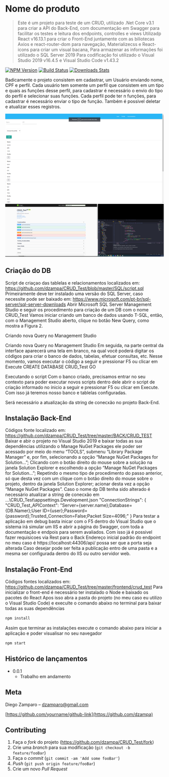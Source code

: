 # Nome do produto
> Este é um projeto para teste de um CRUD, 
>utilizado .Net Core v3.1 para criar a API do Back-End, com documentação em Swagger para facilitar os testes e leitura dos endpoints, controlles e views
>Utilizadp React v16.13.1 para criar o Front-End juntamente com as biliotecas Axios e react-router-dom para navegação, Materializecss e React-icons para criar um visual bacana, 
>Para armazenar as informações foi utilizado o SQL Server 2019
>Para codificação foi utilizado o Visual Studio 2019 v16.4.5 e Visual Studio Code v1.43.2

[![NPM Version][npm-image]][npm-url]
[![Build Status][travis-image]][travis-url]
[![Downloads Stats][npm-downloads]][npm-url]

Badicamente o projeto consistem em cadastrar, um Usuário enviando nome, CPF e perfil.
Cada usuário tem somente um perfil que consistem em um tipo e quais as funções desse perfil, para cadastrar é necessário o envio do tipo do perfil e selecionar suas funções.
Cada perfil pode ter n funções, para cadastrar é necessário enviar o tipo de função.
Também é possivel deletar e atualizar esses registros.

![](images/inicial.png)
![](images/swagger.png)

## Criação do DB
Script de criaçao das tablelas e relacionamentos localizados em: https://github.com/dzampa/CRUD_Test/blob/master/SQL/script.sql
Primeiramente deve ter instalado uma versão do SQL Server, caso necessite pode ser baixado em: https://www.microsoft.com/pt-br/sql-server/sql-server-downloads
Abrir Microsoft SQL Server Management Studio e seguir os procedimento para criação de um DB com o nome CRUD_Test
Vamos iniciar criando um banco de dados usando T-SQL, então, com o Management Studio aberto, clique no botão New Query, como mostra a Figura 2.

Criando nova Query no Management Studio

Criando nova Query no Management Studio
Em seguida, na parte central da interface aparecerá uma tela em branco, na qual você poderá digitar os códigos para criar o banco de dados, tabelas, efetuar consultas, etc. 
Nesse momento, vamos executar o código a seguir e pressionar F5 ou clicar em Execute
CREATE DATABASE CRUD_Test
GO

Executando o script
Com o banco criado, precisamos entrar no seu contexto para poder executar novos scripts dentro dele
abrir o script de criação informado no ínicio a seguir e pressionar F5 ou clicar em Execute.
Com isso já teremos nosso banco e tablelas configuradas.

Será necessário a atualização da string de conecxão no projeto Back-End.


## Instalação Back-End

Códigos fonte localizado em: https://github.com/dzampa/CRUD_Test/tree/master/BACK/CRUD_TEST
Baixar e abir o projeto no Visual Studio 2019 e baixar todas as sua dependências utilizando o Manage NuGet Packages
ele poder ser acessado por meio do menu “TOOLS”, submenu “Library Package Manager” e, por fim, selecionando a opção “Manage NuGet Packages for Solution...”;
Clicando com o botão direito do mouse sobre a solução na janela Solution Explorer e escolhendo a opção “Manage NuGet Packages for Solution...”;
Repetindo o mesmo tipo de procedimento do passo anterior, só que desta vez com um clique com o botão direito do mouse sobre o projeto, dentro da janela Solution Explorer; acionar desta vez a opção “Manage NuGet Packages”.
Caso o nome dp DB tenha sido alterado é necessário atualizar a string de conecxão em ...\CRUD_Test\appsettings.Development.json
 "ConnectionStrings": {
    "CRUD_Test_APIContext": "Server={server.name};Database={DB.Namer};User ID={user};Password={password};Trusted_Connection=False;Packet Size=4096;"
  }
Para testar a aplicação em debug basta inicar com o F5 dentro do Visual Studio que o sistema irá simular um IIS e abrir a página do Swagger, com toda a documentação e endpois para serem avaliados.
Com isso já é possivel fazer requisicoes via Rest para o Back
Endereço inicial padrão do endpoint no meu caso é https://localhost:44306/api/ possa ser que a porta seja alterada
Caso desejar pode ser feita a publicação entro de uma pasta e a mesma ser configurada dentro do IIS ou outro servidor web.


## Instalação Front-End
Códigos fontes localizados em: https://github.com/dzampa/CRUD_Test/tree/master/frontend/crud_test
Para inicializar o front-end é necessário ter instalado o Node e baixado os pacotes do React
Apos isso abra a pasta do projeto (no meu caso eu utilizo o Visual Studio Code) e execulte o comando abaixo no terminal para baixar todas as suas dependências 
```sh
npm install 
```
Assim que terminar as instalações execute o comando abaixo para iniciar a aplicação e poder visualisar no seu navegador
```sh
npm start 
```

## Histórico de lançamentos

* 0.0.1
    * Trabalho em andamento

## Meta

Diego Zamparo – dzamparo@gmail.com

[https://github.com/yourname/github-link](https://github.com/dzampa)

## Contributing

1. Faça o _fork_ do projeto (<https://github.com/dzampa/CRUD_Test/fork>)
2. Crie uma _branch_ para sua modificação (`git checkout -b feature/fooBar`)
3. Faça o _commit_ (`git commit -am 'Add some fooBar'`)
4. _Push_ (`git push origin feature/fooBar`)
5. Crie um novo _Pull Request_

[npm-image]: https://img.shields.io/npm/v/datadog-metrics.svg?style=flat-square
[npm-url]: https://npmjs.org/package/datadog-metrics
[npm-downloads]: https://img.shields.io/npm/dm/datadog-metrics.svg?style=flat-square
[travis-image]: https://img.shields.io/travis/dbader/node-datadog-metrics/master.svg?style=flat-square
[travis-url]: https://travis-ci.org/dbader/node-datadog-metrics
[wiki]: https://github.com/seunome/seuprojeto/wiki
